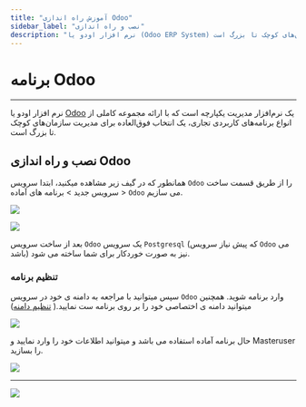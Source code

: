 ```yaml
---
title: "آموزش راه اندازی Odoo"
sidebar_label: "نصب و راه اندازی"
description: "نرم افزار اودو یا (Odoo ERP System) یک نرم‌افزار مدیریت یکپارچه است که با ارائه مجموعه کاملی از انواع برنامه‌های کاربردی تجاری، یک انتخاب فوق‌العاده برای مدیریت سازمان‌های کوچک تا بزرگ است."
---
```


# برنامه Odoo
---

نرم افزار اودو یا [Odoo](https://chabokan.net/services/Odoo/) یک نرم‌افزار مدیریت یکپارچه است که با ارائه مجموعه کاملی از انواع برنامه‌های کاربردی تجاری، یک انتخاب فوق‌العاده برای مدیریت سازمان‌های کوچک تا بزرگ است.

## نصب و راه اندازی Odoo

همانطور که در گیف زیر مشاهده میکنید، ابتدا سرویس `Odoo` را از طریق قسمت ساخت سرویس جدید > برنامه های آماده > `Odoo` می سازیم.

![](https://s1.chabokan.net/docs/gifs/odoo-install.gif)

![](https://s1.chabokan.net/docs/images/odoo-platform-docs-1.jpg)

بعد از ساخت سرویس `Odoo` یک سرویس `Postgresql` (که پیش نیاز سرویس `Odoo` می باشد) نیز به صورت خوردکار برای شما ساخته می شود.

### تنظیم برنامه

سپس میتوانید با مراجعه به دامنه ی خود در سرویس `Odoo` وارد برنامه شوید. همچنین میتوانید دامنه ی اختصاصی خود را بر روی برنامه ست نمایید.( [تنظیم دامنه](https://docs.chabokan.net/features/domains/))

![](https://s1.chabokan.net/docs/images/odoo-platform-docs-2.jpg)

حال برنامه آماده استفاده می باشد و میتوانید اطلاعات خود را وارد نمایید و Masteruser را بسازید.

![](https://s1.chabokan.net/docs/images/odoo_6.jpg)

---
<a href="https://hub.chabokan.net/fa/services/create/odoo" ><img src="https://s1.chabokan.net/docs/images/odoo-banner.png" /></a>